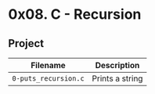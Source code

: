 # 0x08. C - Recursion

## Project

| Filename | Description |
| -------- | ----------- |
| `0-puts_recursion.c` | Prints a string |
